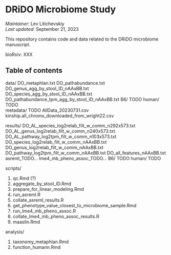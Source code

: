 # DRiDO Microbiome Study

_Maintainer_: Lev Litichevskiy  
_Last updated_: September 21, 2023  

This repository contains code and data related to the DRiDO microbiome manuscript.

bioRxiv: XXX

## Table of contents

data/
    DO_metaphlan.txt
    DO_pathabundance.txt
    DO_genus_agg_by_stool_ID_nAAxBB.txt
    DO_species_agg_by_stool_ID_nAAxBB.txt
    DO_pathabundance_tpm_agg_by_stool_ID_nAAxBB.txt
    B6/
        TODO
    human/
        TODO       
    metadata/
        TODO
    AllData_20230731.csv
    kinship.all_chroms_downloaded_from_wright22.csv
 
results/
    DO_AL_species_log2relab_filt_w_comm_n292x573.txt
    DO_AL_genus_log2relab_filt_w_comm_n240x573.txt
    DO_AL_pathway_log2tpm_filt_w_comm_n103x573.txt
    DO_species_log2relab_filt_w_comm_nAAxBB.txt
    DO_genus_log2relab_filt_w_comm_nAAxBB.txt
    DO_pathway_log2tpm_filt_w_comm_nAAxBB.txt
    DO_all_features_nAAxBB.txt
    asreml_TODO...
    lme4_mb_pheno_assoc_TODO...
    B6/
        TODO
    human/
        TODO

scripts/
1. qc.Rmd (?) 
2. aggregate_by_stool_ID.Rmd
3. prepare_for_linear_modeling.Rmd
4. run_asreml.R
5. collate_asreml_results.R
6. get_phenotype_value_closest_to_microbiome_sample.Rmd
7. run_lme4_mb_pheno_assoc.R 
8. collate_lme4_mb_pheno_assoc_results.R
9. maaslin.Rmd

analysis/
1. taxonomy_metaphlan.Rmd
2. function_humann.Rmd

